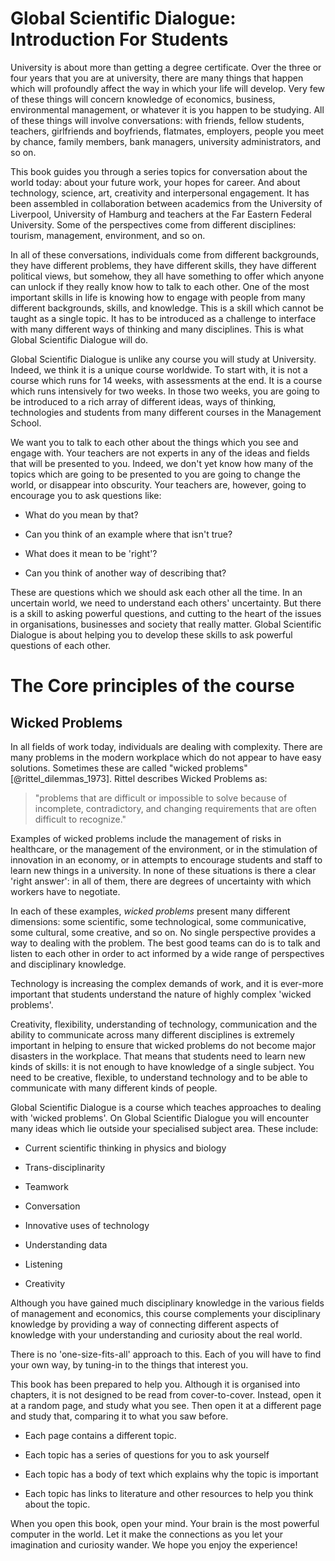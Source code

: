 Global Scientific Dialogue: Introduction For Students 
=========================

University is about more than getting a degree certificate. Over the
three or four years that you are at university, there are many things
that happen which will profoundly affect the way in which your life will
develop. Very few of these things will concern knowledge of economics,
business, environmental management, or whatever it is you happen to be
studying. All of these things will involve conversations: with friends,
fellow students, teachers, girlfriends and boyfriends, flatmates,
employers, people you meet by chance, family members, bank managers,
university administrators, and so on.

This book guides you through a series topics for conversation about the
world today: about your future work, your hopes for career. And about
technology, science, art, creativity and interpersonal engagement. It
has been assembled in collaboration between academics from the
University of Liverpool, University of Hamburg and teachers at the Far
Eastern Federal University. Some of the perspectives come from different
disciplines: tourism, management, environment, and so on.

In all of these conversations, individuals come from different
backgrounds, they have different problems, they have different skills,
they have different political views, but somehow, they all have
something to offer which anyone can unlock if they really know how to
talk to each other. One of the most important skills in life is knowing
how to engage with people from many different backgrounds, skills, and
knowledge. This is a skill which cannot be taught as a single topic. It
has to be introduced as a challenge to interface with many different
ways of thinking and many disciplines. This is what Global Scientific
Dialogue will do.

Global Scientific Dialogue is unlike any course you will study at
University. Indeed, we think it is a unique course worldwide. To start
with, it is not a course which runs for 14 weeks, with assessments at
the end. It is a course which runs intensively for two weeks. In those
two weeks, you are going to be introduced to a rich array of different
ideas, ways of thinking, technologies and students from many different
courses in the Management School.

We want you to talk to each other about the things which you see and
engage with. Your teachers are not experts in any of the ideas and
fields that will be presented to you. Indeed, we don't yet know how many
of the topics which are going to be presented to you are going to change
the world, or disappear into obscurity. Your teachers are, however,
going to encourage you to ask questions like:

-   What do you mean by that?

-   Can you think of an example where that isn't true?

-   What does it mean to be 'right'?

-   Can you think of another way of describing that?

These are questions which we should ask each other all the time. In an
uncertain world, we need to understand each others' uncertainty. But
there is a skill to asking powerful questions, and cutting to the heart
of the issues in organisations, businesses and society that really
matter. Global Scientific Dialogue is about helping you to develop these
skills to ask powerful questions of each other.

The Core principles of the course 
=================================

Wicked Problems 
---------------

In all fields of work today, individuals are dealing with complexity.
There are many problems in the modern workplace which do not appear to
have easy solutions. Sometimes these are called "wicked
problems"[@rittel_dilemmas_1973]. Rittel describes Wicked Problems as:

> "problems that are difficult or impossible to solve because of
> incomplete, contradictory, and changing requirements that are often
> difficult to recognize."

Examples of wicked problems include the management of risks in
healthcare, or the management of the environment, or in the stimulation
of innovation in an economy, or in attempts to encourage students and
staff to learn new things in a university. In none of these situations
is there a clear 'right answer': in all of them, there are degrees of
uncertainty with which workers have to negotiate.

In each of these examples, *wicked problems* present many different
dimensions: some scientific, some technological, some communicative,
some cultural, some creative, and so on. No single perspective provides
a way to dealing with the problem. The best good teams can do is to talk
and listen to each other in order to act informed by a wide range of
perspectives and disciplinary knowledge.

Technology is increasing the complex demands of work, and it is
ever-more important that students understand the nature of highly
complex 'wicked problems'.

Creativity, flexibility, understanding of technology, communication and
the ability to communicate across many different disciplines is
extremely important in helping to ensure that wicked problems do not
become major disasters in the workplace. That means that students need
to learn new kinds of skills: it is not enough to have knowledge of a
single subject. You need to be creative, flexible, to understand
technology and to be able to communicate with many different kinds of
people.

Global Scientific Dialogue is a course which teaches approaches to
dealing with 'wicked problems'. On Global Scientific Dialogue you will
encounter many ideas which lie outside your specialised subject area.
These include:

-   Current scientific thinking in physics and biology

-   Trans-disciplinarity

-   Teamwork

-   Conversation

-   Innovative uses of technology

-   Understanding data

-   Listening

-   Creativity

Although you have gained much disciplinary knowledge in the various
fields of management and economics, this course complements your
disciplinary knowledge by providing a way of connecting different
aspects of knowledge with your understanding and curiosity about the
real world.

There is no 'one-size-fits-all' approach to this. Each of you will have
to find your own way, by tuning-in to the things that interest you.

This book has been prepared to help you. Although it is organised into
chapters, it is not designed to be read from cover-to-cover. Instead,
open it at a random page, and study what you see. Then open it at a
different page and study that, comparing it to what you saw before.

-   Each page contains a different topic.

-   Each topic has a series of questions for you to ask yourself

-   Each topic has a body of text which explains why the topic is
    important

-   Each topic has links to literature and other resources to help you
    think about the topic.

When you open this book, open your mind. Your brain is the most powerful
computer in the world. Let it make the connections as you let your
imagination and curiosity wander. We hope you enjoy the experience!